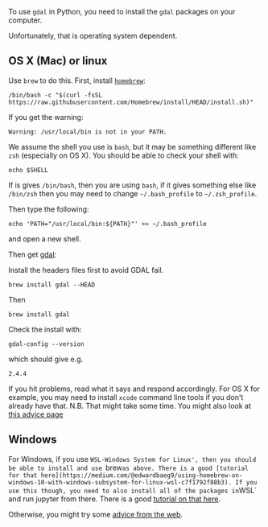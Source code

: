 To use `gdal` in Python, you need to install the `gdal` packages on your computer.

Unfortunately, that is operating system dependent.

## OS X (Mac) or linux

Use `brew` to do this. First, install [`homebrew`](https://brew.sh):


	/bin/bash -c "$(curl -fsSL https://raw.githubusercontent.com/Homebrew/install/HEAD/install.sh)"

If you get the warning:

	Warning: /usr/local/bin is not in your PATH.

We assume the shell you use is `bash`, but it may be something different like `zsh` (especially on OS X). You should be able to check your shell with:

	echo $SHELL


If is gives `/bin/bash`, then you are using `bash`, if it gives something else like `/bin/zsh` then you may need to change `~/.bash_profile` to `~/.zsh_profile`.

Then type the following:

	echo 'PATH="/usr/local/bin:${PATH}"' >> ~/.bash_profile

and open a new shell.

Then get [gdal](https://medium.com/@egiron/how-to-install-gdal-and-qgis-on-macos-catalina-ca690dca4f91):

Install the headers files first to avoid GDAL fail.

	brew install gdal --HEAD

Then

	brew install gdal

Check the install with:

	gdal-config --version

which should give e.g.

	2.4.4

If you hit problems, read what it says and respond accordingly. For OS X for example, you may need to install `xcode` command line tools if you don't already have that. N.B. That might take some time. You might also look at [this advice page](https://medium.com/@egiron/how-to-install-gdal-and-qgis-on-macos-catalina-ca690dca4f91)

## Windows

For Windows, if you use `WSL-Windows System for Linux', then you should be able to install and use `brew` as above. There is a good [tutorial for that here](https://medium.com/@edwardbaeg9/using-homebrew-on-windows-10-with-windows-subsystem-for-linux-wsl-c7f1792f88b3). If you use this though, you need to also install all of the packages in `WSL` and run jupyter from there. There is a good [tutorial on that here](https://towardsdatascience.com/configuring-jupyter-notebook-in-windows-subsystem-linux-wsl2-c757893e9d69).

Otherwise, you might try some [advice from the web](https://sandbox.idre.ucla.edu/sandbox/tutorials/installing-gdal-for-windows).


